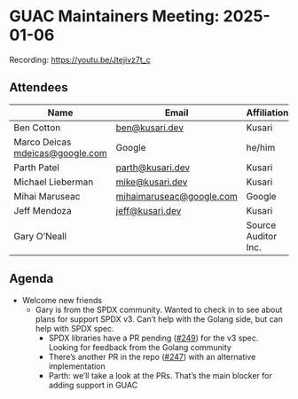 # GUAC Maintainers Meeting: 2025-01-06

Recording: https://youtu.be/Jtejivz7t_c

## Attendees

| Name | Email | Affiliation | Pronouns
| ---- | ----- | ----------- | --------
| Ben Cotton | ben@kusari.dev | Kusari | he/him
| Marco Deicas mdeicas@google.com | Google | he/him
| Parth Patel | parth@kusari.dev | Kusari | he/him
| Michael Lieberman | mike@kusari.dev | Kusari | he/him
| Mihai Maruseac | mihaimaruseac@google.com | Google | he/him
| Jeff Mendoza | jeff@kusari.dev | Kusari | he/him
| Gary O’Neall | | Source Auditor Inc. |

## Agenda

* Welcome new friends
    * Gary is from the SPDX community. Wanted to check in to see about plans for support SPDX v3. Can’t help with the Golang side, but can help with SPDX spec.
        * SPDX libraries have a PR pending ([#249](https://github.com/spdx/tools-golang/pull/249)) for the v3 spec. Looking for feedback from the Golang community
        * There’s another PR in the repo ([#247](https://github.com/spdx/tools-golang/pull/249)) with an alternative implementation
        * Parth: we’ll take a look at the PRs. That’s the main blocker for adding support in GUAC
